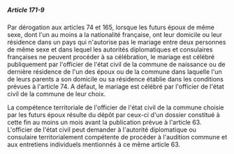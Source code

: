 ##### Article 171-9

Par dérogation aux articles 74 et 165, lorsque les futurs époux de même sexe, dont l'un au moins a la nationalité française, ont leur domicile ou leur résidence dans un pays qui n'autorise pas le mariage entre deux personnes de même sexe et dans lequel les autorités diplomatiques et consulaires françaises ne peuvent procéder à sa célébration, le mariage est célébré publiquement par l'officier de l'état civil de la commune de naissance ou de dernière résidence de l'un des époux ou de la commune dans laquelle l'un de leurs parents a son domicile ou sa résidence établie dans les conditions prévues à l'article 74. A défaut, le mariage est célébré par l'officier de l'état civil de la commune de leur choix.

La compétence territoriale de l'officier de l'état civil de la commune choisie par les futurs époux résulte du dépôt par ceux-ci d'un dossier constitué à cette fin au moins un mois avant la publication prévue à l'article 63. L'officier de l'état civil peut demander à l'autorité diplomatique ou consulaire territorialement compétente de procéder à l'audition commune et aux entretiens individuels mentionnés à ce même article 63.

